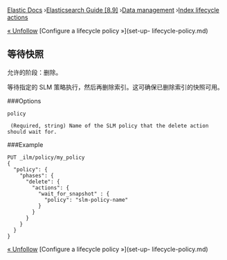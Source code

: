 

[Elastic Docs](/guide/) ›[Elasticsearch Guide [8.9]](index.md) ›[Data
management](data-management.md) ›[Index lifecycle actions](ilm-actions.md)

[« Unfollow](ilm-unfollow.md) [Configure a lifecycle policy »](set-up-
lifecycle-policy.md)

## 等待快照

允许的阶段：删除。

等待指定的 SLM 策略执行，然后再删除索引。这可确保已删除索引的快照可用。

###Options

`policy`

     (Required, string) Name of the SLM policy that the delete action should wait for. 

###Example

    
    
    PUT _ilm/policy/my_policy
    {
      "policy": {
        "phases": {
          "delete": {
            "actions": {
              "wait_for_snapshot" : {
                "policy": "slm-policy-name"
              }
            }
          }
        }
      }
    }

[« Unfollow](ilm-unfollow.md) [Configure a lifecycle policy »](set-up-
lifecycle-policy.md)

